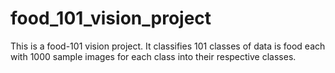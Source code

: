 # food_101_vision_project
This is a food-101 vision project. It classifies 101 classes of data is food each with 1000 sample images for each class into their respective classes.
